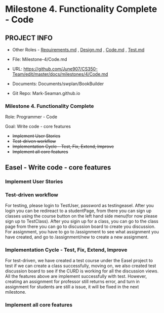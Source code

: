 # Milestone 4. Functionality Complete - Code


## PROJECT INFO


* Other Roles - [Requirements.md](Requirements.md)
, [Design.md](Design.md)
, [Code.md](Code.md)
, [Test.md](Test.md)



* File: Milestone-4/Code.md

* URL: https://github.com/June907/CS350-Team/edit/master/docs/milestones/4/Code.md

* Documents: Documents/swplan/BookBuilder

* Git Repo: Mark-Seaman.github.io




### Milestone 4. Functionality Complete



Role: Programmer - Code

Goal: Write code - core features

* ~~Implement User Stories~~
* ~~Test-driven workflow~~
* ~~Implementation Cycle - Test, Fix, Extend, Improve~~
* ~~Implement all core features~~



## Easel - Write code - core features



### Implement User Stories



### Test-driven workflow
For testing, please login to TestUser, password as testingeasel. After you login you can be redireact to a studentPage, from there you can sign up classes using the course button on the left hand side menu(for now please sign up to TestClass). After you sigin up for a class, you can go to the class page from there you can go to discussion board to create you discussion. For assignment, you have to go to /assignment to see what assignment you have created, and go to /assignment/new to create a new assignment.

### Implementation Cycle - Test, Fix, Extend, Improve
For test-driven, we have created a test course under the Easel project to test if we can create a class successfully, moving on, we also created test discussion board to see if the CURD is working for all the discussion views. All the features above are implement successfully with test. However, creating an assignment for professor still returns error, and turn in assignment for students are still a issue, it will be fixed in the next milestone. 


### Implement all core features

